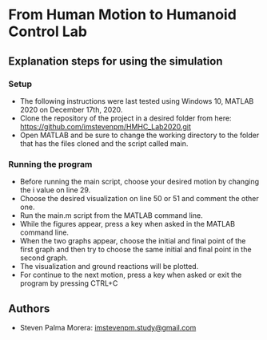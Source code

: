 # From Human Motion to Humanoid Control Lab


## Explanation steps for using the simulation

### Setup

* The following instructions were last tested using Windows 10, MATLAB 2020 on December 17th, 2020.
* Clone the repository of the project in a desired folder from here: https://github.com/imstevenpm/HMHC_Lab2020.git
* Open MATLAB and be sure to change the working directory to the folder that has the files cloned and the script called main.

### Running the program

* Before running the main script, choose your desired motion by changing the i value on line 29.
* Choose the desired visualization on line 50 or 51 and comment the other one.
* Run the main.m script from the MATLAB command line.
* While the figures appear, press a key when asked in the MATLAB command line.
* When the two graphs appear, choose the initial and final point of the first graph and then try to choose the same initial and final point in the second graph.
* The visualization and ground reactions will be plotted.
* For continue to the next motion, press a key when asked or exit the program by pressing CTRL+C

## Authors
* Steven Palma Morera: imstevenpm.study@gmail.com

